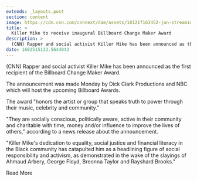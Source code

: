 ```yaml
--- 
extends: _layouts.post 
section: content 
image: https://cdn.cnn.com/cnnnext/dam/assets/181217163452-jan-streaming-killer-mike-super-tease.jpg 
title: > 
  Killer Mike to receive inaugural Billboard Change Maker Award 
description: > 
  (CNN) Rapper and social activist Killer Mike has been announced as the first recipient of the Billboard Change Maker Award.The announcement was made Monday by Dick Clark Productions and NBC which will host the upcoming Billboard Awards.The award "honors the artist or group that speaks truth to power through their music, celebrity and community.""They are socially conscious, politically aware, active in their community and charitable with time, money and/or influence to improve the lives of others," according to a news release about the announcement."Killer Mike's dedication to equality, social justice and financial literacy in the Black community has catapulted him as a headlining figure of social responsibility and activism, as demonstrated in the wake of the slayings of Ahmaud Arbery, George Floyd, Breonna Taylor and Rayshard Brooks." 
date: 1602515132.5644042 
--- 
```

(CNN) Rapper and social activist Killer Mike has been announced as the first recipient of the Billboard Change Maker Award.

The announcement was made Monday by Dick Clark Productions and NBC which will host the upcoming Billboard Awards.

The award "honors the artist or group that speaks truth to power through their music, celebrity and community."

"They are socially conscious, politically aware, active in their community and charitable with time, money and/or influence to improve the lives of others," according to a news release about the announcement.

"Killer Mike's dedication to equality, social justice and financial literacy in the Black community has catapulted him as a headlining figure of social responsibility and activism, as demonstrated in the wake of the slayings of Ahmaud Arbery, George Floyd, Breonna Taylor and Rayshard Brooks."

Read More